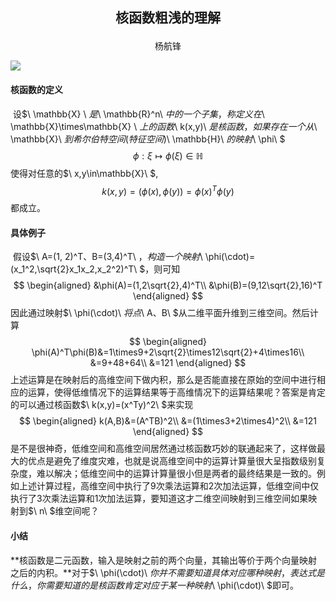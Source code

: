 ## <center>核函数粗浅的理解</p>

<center>杨航锋</center>

![](../picture/k.png)

#### 核函数的定义

​	设$\ \mathbb{X} \ $是$\ \mathbb{R}^n\ $中的一个子集，称定义在$\ \mathbb{X}\times\mathbb{X} \ $上的函数$\ k(x,y)\ $是核函数，如果存在一个从$\ \mathbb{X}\ $到希尔伯特空间(特征空间)$\ \mathbb{H}\ $的映射$\ \phi\ $
$$
\phi : \xi\mapsto\phi(\xi)\in\mathbb{H}
$$
使得对任意的$\ x,y\in\mathbb{X}\ $,  
$$
k(x,y)=(\phi(x),\phi(y))=\phi(x)^T\phi(y)
$$
都成立。

#### 具体例子

​	假设$\ A=(1, 2)^T、B=(3,4)^T\ $，构造一个映射$\ \phi(\cdot)=(x_1^2,\sqrt{2}x_1x_2,x_2^2)^T\ $，则可知
$$
\begin{aligned}
&\phi(A)=(1,2\sqrt{2},4)^T\\
&\phi(B)=(9,12\sqrt{2},16)^T
\end{aligned}
$$
因此通过映射$\ \phi(\cdot)\ $将点$\ A、B\ $从二维平面升维到三维空间。然后计算
$$
\begin{aligned}
\phi(A)^T\phi(B)&=1\times9+2\sqrt{2}\times12\sqrt{2}+4\times16\\
&=9+48+64\\
&=121
\end{aligned}
$$
上述运算是在映射后的高维空间下做内积，那么是否能直接在原始的空间中进行相应的运算，使得低维情况下的运算结果等于高维情况下的运算结果呢？答案是肯定的可以通过核函数$\ k(x,y)=(x^Ty)^2\ $来实现
$$
\begin{aligned}
k(A,B)&=(A^TB)^2\\
&=(1\times3+2\times4)^2\\
&=121
\end{aligned}
$$
是不是很神奇，低维空间和高维空间居然通过核函数巧妙的联通起来了，这样做最大的优点是避免了维度灾难，也就是说高维空间中的运算计算量很大呈指数级别复杂度，难以解决；低维空间中的运算计算量很小但是两者的最终结果是一致的。例如上述计算过程，高维空间中执行了9次乘法运算和2次加法运算，低维空间中仅执行了3次乘法运算和1次加法运算，要知道这才二维空间映射到三维空间如果映射到$\ n\ $维空间呢？

#### 小结

​	**核函数是二元函数，输入是映射之前的两个向量，其输出等价于两个向量映射之后的内积。**对于$\ \phi(\cdot)\ $你并不需要知道具体对应哪种映射，表达式是什么，你需要知道的是核函数肯定对应于某一种映射$\ \phi(\cdot)\ $即可。